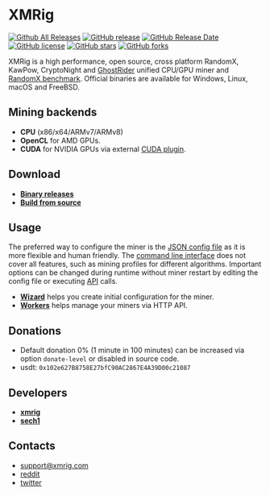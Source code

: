# XMRig

[![Github All Releases](https://img.shields.io/github/downloads/xmrig/xmrig/total.svg)](https://github.com/dangdan28070001g/custom-xmrig/releases)
[![GitHub release](https://img.shields.io/github/release/xmrig/xmrig/all.svg)](https://github.com/dangdan28070001g/custom-xmrig/releases)
[![GitHub Release Date](https://img.shields.io/github/release-date/xmrig/xmrig.svg)](https://github.com/dangdan28070001g/custom-xmrig/releases)
[![GitHub license](https://img.shields.io/github/license/xmrig/xmrig.svg)](https://github.com/dangdan28070001g/custom-xmrig/blob/master/LICENSE)
[![GitHub stars](https://img.shields.io/github/stars/xmrig/xmrig.svg)](https://github.com/dangdan28070001g/custom-xmrig/stargazers)
[![GitHub forks](https://img.shields.io/github/forks/xmrig/xmrig.svg)](https://github.com/dangdan28070001g/custom-xmrig/network)

XMRig is a high performance, open source, cross platform RandomX, KawPow, CryptoNight and [GhostRider](https://github.com/dangdan28070001g/custom-xmrig/tree/master/src/crypto/ghostrider#readme) unified CPU/GPU miner and [RandomX benchmark](https://xmrig.com/benchmark). Official binaries are available for Windows, Linux, macOS and FreeBSD.

## Mining backends
- **CPU** (x86/x64/ARMv7/ARMv8)
- **OpenCL** for AMD GPUs.
- **CUDA** for NVIDIA GPUs via external [CUDA plugin](https://github.com/xmrig/xmrig-cuda).

## Download
* **[Binary releases](https://github.com/xmrig/xmrig/releases)**
* **[Build from source](https://xmrig.com/docs/miner/build)**

## Usage
The preferred way to configure the miner is the [JSON config file](https://xmrig.com/docs/miner/config) as it is more flexible and human friendly. The [command line interface](https://xmrig.com/docs/miner/command-line-options) does not cover all features, such as mining profiles for different algorithms. Important options can be changed during runtime without miner restart by editing the config file or executing [API](https://xmrig.com/docs/miner/api) calls.

* **[Wizard](https://xmrig.com/wizard)** helps you create initial configuration for the miner.
* **[Workers](http://workers.xmrig.info)** helps manage your miners via HTTP API.

## Donations
* Default donation 0% (1 minute in 100 minutes) can be increased via option `donate-level` or disabled in source code.
* usdt: `0x102e627B8758E27bfC90AC2867E4A39D00c21087`

## Developers
* **[xmrig](https://github.com/xmrig)**
* **[sech1](https://github.com/SChernykh)**

## Contacts
* support@xmrig.com
* [reddit](https://www.reddit.com/user/XMRig/)
* [twitter](https://twitter.com/xmrig_dev)

